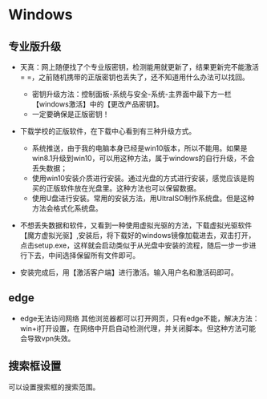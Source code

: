 

# Windows


## 专业版升级

- 天真：网上随便找了个专业版密钥，检测能用就更新了，结果更新完不能激活= =，之前随机携带的正版密钥也丢失了，还不知道用什么办法可以找回。
    - 密钥升级方法：控制面板-系统与安全-系统-主界面中最下方一栏【windows激活】中的【更改产品密钥】。
    - 一定要确保是正版密钥！

- 下载学校的正版软件，在下载中心看到有三种升级方式。
    - 系统推送，由于我的电脑本身已经是win10版本，所以不能用。如果是win8.1升级到win10，可以用这种方法，属于windows的自行升级，不会丢失数据；
    - 使用win10安装介质进行安装。通过光盘的方式进行安装，感觉应该是购买的正版软件放在光盘里。这种方法也可以保留数据。
    - 使用U盘进行安装。常用的安装方法，用UltralSO制作系统盘。但是这种方法会格式化系统盘。
- 不想丢失数据和软件，又看到一种使用虚拟光驱的方法，下载虚拟光驱软件【魔方虚拟光驱】,安装后，将下载好的windows镜像加载进去，双击打开，点击setup.exe，这样就会启动类似于从光盘中安装的流程，随后一步一步进行下去，中间选择保留所有文件即可。
- 安装完成后，用【激活客户端】进行激活。输入用户名和激活码即可。

## edge

- edge无法访问网络
其他浏览器都可以打开网页，只有edge不能，解决方法：win+i打开设置，在网络中开启自动检测代理，并关闭脚本。但这种方法可能会导致vpn失效。

## 搜索框设置
可以设置搜索框的搜索范围。